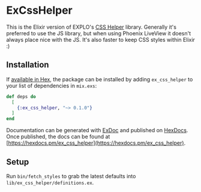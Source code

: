 # ExCssHelper

This is the Elixir version of EXPLO's [CSS Helper](https://bitbucket.org/explo/explo-css-helper-js/) library. Generally it's preferred to use the JS library, but when using Phoenix LiveView it doesn't always place nice with the JS. It's also faster to keep CSS styles within Elixir :)

## Installation

If [available in Hex](https://hex.pm/docs/publish), the package can be installed
by adding `ex_css_helper` to your list of dependencies in `mix.exs`:

```elixir
def deps do
  [
    {:ex_css_helper, "~> 0.1.0"}
  ]
end
```

Documentation can be generated with [ExDoc](https://github.com/elixir-lang/ex_doc)
and published on [HexDocs](https://hexdocs.pm). Once published, the docs can
be found at [https://hexdocs.pm/ex_css_helper](https://hexdocs.pm/ex_css_helper).


## Setup

Run `bin/fetch_styles` to grab the latest defaults into `lib/ex_css_helper/definitions.ex`.
